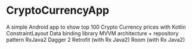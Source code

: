 # CryptoCurrencyApp
A simple Android app to show top 100 Crypto Currency prices with
Kotlin
ConstraintLayout
Data binding library
MVVM architecture + repository pattern
RxJava2
Dagger 2
Retrofit (with Rx Java2) 
Room (with Rx Java2)
